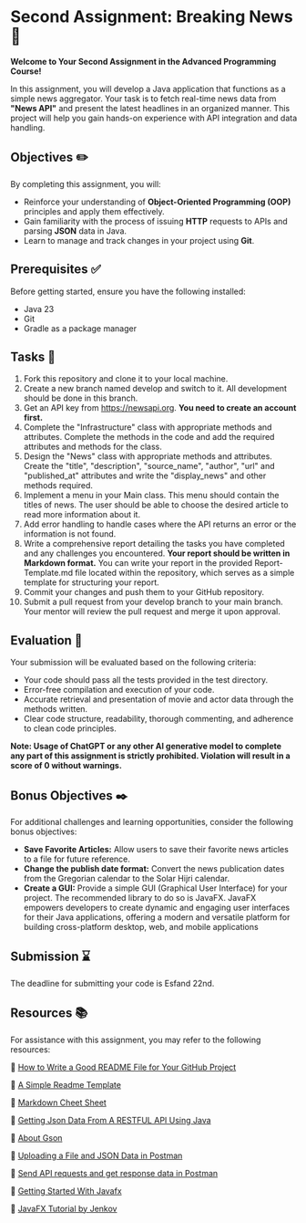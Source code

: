 # Second Assignment: Breaking News 📰
**Welcome to Your Second Assignment in the Advanced Programming Course!**

In this assignment, you will develop a Java application that functions as a simple news aggregator. Your task is to fetch real-time news data from **"News API"** and present the latest headlines in an organized manner. This project will help you gain hands-on experience with API integration and data handling.
## Objectives ✏️
By completing this assignment, you will:

- Reinforce your understanding of **Object-Oriented Programming (OOP)** principles and apply them effectively.
- Gain familiarity with the process of issuing **HTTP** requests to APIs and parsing **JSON** data in Java.
- Learn to manage and track changes in your project using **Git**.
## Prerequisites ✅
Before getting started, ensure you have the following installed:

- Java 23
- Git
- Gradle as a package manager
## Tasks 📝
1. Fork this repository and clone it to your local machine.
2. Create a new branch named develop and switch to it. All development should be done in this branch.
3. Get an API key from https://newsapi.org. **You need to create an account first.**
4. Complete the "Infrastructure" class with appropriate methods and attributes. Complete the methods in the code and add the required attributes and methods for the class.
5. Design the "News" class with appropriate methods and attributes. Create the "title", "description", "source_name", "author", "url" and "published_at" attributes and write the "display_news" and other methods required.
6. Implement a menu in your Main class. This menu should contain the titles of news. The user should be able to choose the desired article to read more information about it.
7. Add error handling to handle cases where the API returns an error or the information is not found.
8. Write a comprehensive report detailing the tasks you have completed and any challenges you encountered. **Your report should be written in Markdown format.** You can write your report in the provided Report-Template.md file located within the repository, which serves as a simple template for structuring your report.
9. Commit your changes and push them to your GitHub repository.
10. Submit a pull request from your develop branch to your main branch. Your mentor will review the pull request and merge it upon approval.
## Evaluation 📃
Your submission will be evaluated based on the following criteria:

- Your code should pass all the tests provided in the test directory.
- Error-free compilation and execution of your code. 
- Accurate retrieval and presentation of movie and actor data through the methods written.
- Clear code structure, readability, thorough commenting, and adherence to clean code principles.

**Note: Usage of ChatGPT or any other AI generative model to complete any part of this assignment is strictly prohibited. Violation will result in a score of 0 without warnings.**

## Bonus Objectives ✒️
For additional challenges and learning opportunities, consider the following bonus objectives:

- **Save Favorite Articles:** Allow users to save their favorite news articles to a file for future reference.
- **Change the publish date format:** Convert the news publication dates from the Gregorian calendar to the Solar Hijri calendar.
- **Create a GUI:** Provide a simple GUI (Graphical User Interface) for your project. The recommended library to do so is JavaFX. JavaFX empowers developers to create dynamic and engaging user interfaces for their Java applications, offering a modern and versatile platform for building cross-platform desktop, web, and mobile applications

## Submission ⌛
The deadline for submitting your code is Esfand 22nd.

## Resources 📚
For assistance with this assignment, you may refer to the following resources:

🔗 [How to Write a Good README File for Your GitHub Project](https://www.freecodecamp.org/news/how-to-write-a-good-readme-file/)

🔗 [A Simple Readme Template](https://gist.github.com/DomPizzie/7a5ff55ffa9081f2de27c315f5018afc)

🔗 [Markdown Cheet Sheet](https://www.freecodecamp.org/news/markdown-cheat-sheet/)

🔗 [Getting Json Data From A RESTFUL API Using Java](https://medium.com/swlh/getting-json-data-from-a-restful-api-using-java-b327aafb3751)

🔗 [About Gson](https://www.javadoc.io/doc/com.google.code.gson/gson/2.8.0/com/google/gson/Gson.html)

🔗 [Uploading a File and JSON Data in Postman](https://www.baeldung.com/postman-upload-file-json)

🔗 [Send API requests and get response data in Postman](https://learning.postman.com/docs/sending-requests/requests/)

🔗 [Getting Started With Javafx](https://openjfx.io/openjfx-docs/)

🔗 [JavaFX Tutorial by Jenkov](https://jenkov.com/tutorials/javafx/index.html)
